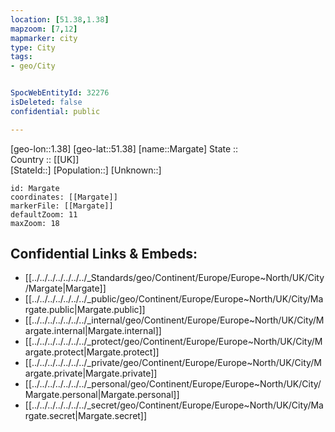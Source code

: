 ```yaml
---
location: [51.38,1.38] 
mapzoom: [7,12] 
mapmarker: city 
type: City
tags:
- geo/City


SpocWebEntityId: 32276
isDeleted: false
confidential: public

---
```

[geo-lon::1.38] 
[geo-lat::51.38] 
[name::Margate] 
State ::  
Country :: [[UK]]  
[StateId::] 
[Population::] 
[Unknown::] 


```leaflet
id: Margate
coordinates: [[Margate]] 
markerFile: [[Margate]] 
defaultZoom: 11 
maxZoom: 18
```


## Confidential Links & Embeds: 
- [[../../../../../../../_Standards/geo/Continent/Europe/Europe~North/UK/City/Margate|Margate]] 
- [[../../../../../../../_public/geo/Continent/Europe/Europe~North/UK/City/Margate.public|Margate.public]] 
- [[../../../../../../../_internal/geo/Continent/Europe/Europe~North/UK/City/Margate.internal|Margate.internal]] 
- [[../../../../../../../_protect/geo/Continent/Europe/Europe~North/UK/City/Margate.protect|Margate.protect]] 
- [[../../../../../../../_private/geo/Continent/Europe/Europe~North/UK/City/Margate.private|Margate.private]] 
- [[../../../../../../../_personal/geo/Continent/Europe/Europe~North/UK/City/Margate.personal|Margate.personal]] 
- [[../../../../../../../_secret/geo/Continent/Europe/Europe~North/UK/City/Margate.secret|Margate.secret]] 
